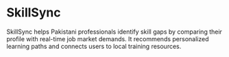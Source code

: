 # SkillSync
SkillSync helps Pakistani professionals identify skill gaps by comparing their profile with real-time job market demands. It recommends personalized learning paths and connects users to local training resources.
